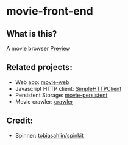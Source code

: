 # movie-front-end

## What is this?
  A movie browser [Preview](https://your-movies.surge.sh)

## Related projects:
  - Web app: [movie-web](https://github.com/nhathadt11/movie-web)
  - Javascript HTTP client: [SimpleHTTPClient](https://github.com/nhathadt11/SimpleHTTPClient)
  - Persistent Storage: [movie-persistent](https://github.com/nhathadt11/movie-persistent)
  - Movie crawler: [crawler](https://github.com/nhathadt11/crawler)
## Credit:
  - Spinner: [tobiasahlin/spinkit](http://tobiasahlin.com/spinkit/)